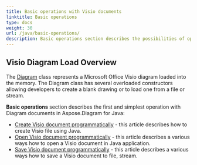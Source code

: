 ```yaml
---
title: Basic operations with Visio documents
linktitle: Basic operations
type: docs
weight: 30
url: /java/basic-operations/
description: Basic operations section describes the possibilities of opening and saving Visio documents using the Aspose.Diagram for Java.
---
```


## **Visio Diagram Load Overview**
The [Diagram](https://reference.aspose.com/diagram/java/com.aspose.diagram/Diagram) class represents a Microsoft Office Visio diagram loaded into the memory. The Diagram class has several overloaded constructors allowing developers to create a blank drawing or to load one from a file or stream.


**Basic operations** section describes the first and simplest operation with Diagram documents in Aspose.Diagram for Java:

- [Create Visio document programmatically](/diagram/java/create-visio-document/) -  this article describes how to create Visio file using Java.
- [Open Visio document programmatically](/diagram/java/open-visio-document/) - this article describes a various ways how to open a Visio document in Java application.
- [Save Visio document programmatically](/diagram/java/save-visio-document/) - this article describes a various ways how to save a Visio document to file, stream.
